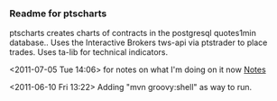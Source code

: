 ### Readme for ptscharts ###
ptscharts creates charts of contracts in the postgresql quotes1min database.. Uses the Interactive
Brokers tws-api via ptstrader to place trades. Uses ta-lib for technical indicators.

<2011-07-05 Tue 14:06> for notes on what I'm doing on it now [Notes](ptscharts-notes.org)

<2011-06-10 Fri 13:22> Adding "mvn groovy:shell" as way to run.



